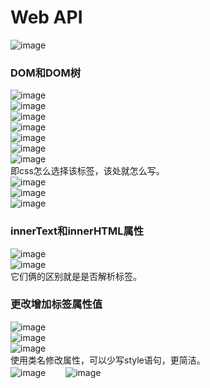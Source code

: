 # Web API
![image](https://user-images.githubusercontent.com/96570699/236121455-d925ae35-96e6-4fc8-9b74-ddbe6103ff53.png)  


### DOM和DOM树
![image](https://user-images.githubusercontent.com/96570699/236119217-b55023c3-9b67-4572-95f7-e895ef882d12.png)  
![image](https://user-images.githubusercontent.com/96570699/236119580-597e8e98-1e61-42c2-ac4b-a39e4f55da36.png)  
![image](https://user-images.githubusercontent.com/96570699/236120744-af5f62a1-aee1-4d4c-b5ca-7c303bb73fb9.png)  
![image](https://user-images.githubusercontent.com/96570699/236124297-a01a8c27-3418-442e-9cc9-0bb7692becf8.png)  
![image](https://user-images.githubusercontent.com/96570699/236124344-28f75ca6-5971-4078-8994-5db8fcac27e6.png)  
![image](https://user-images.githubusercontent.com/96570699/236124382-87951391-a4d4-4c9c-8ad5-7cf25dafad10.png)  
![image](https://user-images.githubusercontent.com/96570699/236124426-e5ddac92-f911-4910-b6ef-5b3415f0dabd.png)  
即css怎么选择该标签，该处就怎么写。    
![image](https://user-images.githubusercontent.com/96570699/236125307-fab98f67-2d2e-4905-8778-82b7d0415255.png)   
![image](https://user-images.githubusercontent.com/96570699/236126303-2e772113-2110-4579-a6cc-c023b2374f68.png)   
![image](https://user-images.githubusercontent.com/96570699/236127834-1f143d4b-8f50-46fd-9b3b-b05f62b07a6f.png)   


### innerText和innerHTML属性
![image](https://user-images.githubusercontent.com/96570699/236132123-6902e155-ac6d-465b-a679-70d949ef9808.png)   
![image](https://user-images.githubusercontent.com/96570699/236133467-01767b5f-28fd-4149-9e58-c1ab0f623cf0.png)   
它们俩的区别就是是否解析标签。  


### 更改增加标签属性值
![image](https://user-images.githubusercontent.com/96570699/236139407-5c571b55-87d5-4916-85e3-1318baa75ce4.png)  
![image](https://user-images.githubusercontent.com/96570699/236144472-0e559564-1d6c-473f-85de-1e3bcbb320c9.png)  
![image](https://user-images.githubusercontent.com/96570699/236145893-c507a973-332e-452e-8d4e-8914da9571e6.png)  
使用类名修改属性，可以少写style语句，更简洁。  
![image](https://user-images.githubusercontent.com/96570699/236151451-7dc4d686-5c6a-4ad9-8214-fb93127fd5bb.png)　　
![image](https://user-images.githubusercontent.com/96570699/236154430-7f28a135-0a07-4017-8357-1b5e1eb93e82.png)　　










